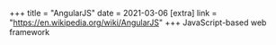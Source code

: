 +++
title = "AngularJS"
date = 2021-03-06
[extra]
link = "https://en.wikipedia.org/wiki/AngularJS"
+++
JavaScript-based web framework

